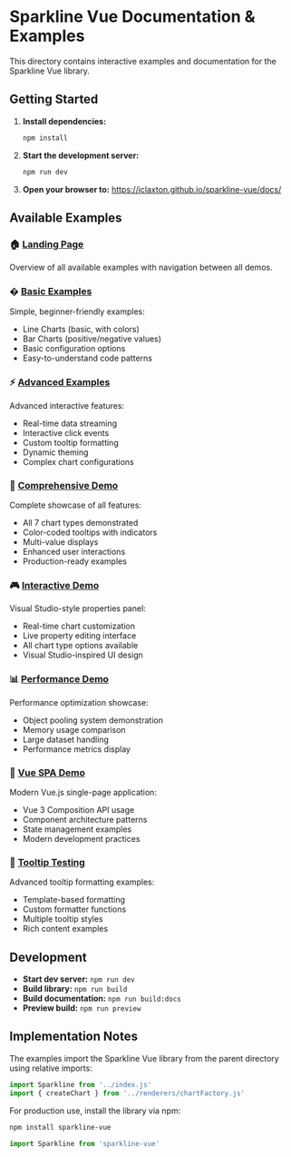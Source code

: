 # Sparkline Vue Documentation & Examples

This directory contains interactive examples and documentation for the Sparkline Vue library.

## Getting Started

1. **Install dependencies:**
   ```bash
   npm install
   ```

2. **Start the development server:**
   ```bash
   npm run dev
   ```

3. **Open your browser to:** https://iclaxton.github.io/sparkline-vue/docs/

## Available Examples

### 🏠 [Landing Page](https://iclaxton.github.io/sparkline-vue/docs/)
Overview of all available examples with navigation between all demos.

### � [Basic Examples](https://iclaxton.github.io/sparkline-vue/docs/basic/)
Simple, beginner-friendly examples:
- Line Charts (basic, with colors)
- Bar Charts (positive/negative values)  
- Basic configuration options
- Easy-to-understand code patterns

### ⚡ [Advanced Examples](https://iclaxton.github.io/sparkline-vue/docs/advanced/)
Advanced interactive features:
- Real-time data streaming
- Interactive click events
- Custom tooltip formatting
- Dynamic theming
- Complex chart configurations

### 🎯 [Comprehensive Demo](https://iclaxton.github.io/sparkline-vue/docs/comprehensive/)
Complete showcase of all features:
- All 7 chart types demonstrated
- Color-coded tooltips with indicators
- Multi-value displays
- Enhanced user interactions
- Production-ready examples

### 🎮 [Interactive Demo](https://iclaxton.github.io/sparkline-vue/docs/interactive/)
Visual Studio-style properties panel:
- Real-time chart customization
- Live property editing interface
- All chart type options available
- Visual Studio-inspired UI design

### 📊 [Performance Demo](https://iclaxton.github.io/sparkline-vue/docs/performance/)
Performance optimization showcase:
- Object pooling system demonstration
- Memory usage comparison
- Large dataset handling
- Performance metrics display

### 🔧 [Vue SPA Demo](https://iclaxton.github.io/sparkline-vue/docs/vue-app/)
Modern Vue.js single-page application:
- Vue 3 Composition API usage
- Component architecture patterns
- State management examples
- Modern development practices

### 💬 [Tooltip Testing](https://iclaxton.github.io/sparkline-vue/docs/tooltip-test.html)
Advanced tooltip formatting examples:
- Template-based formatting
- Custom formatter functions  
- Multiple tooltip styles
- Rich content examples

## Development

- **Start dev server:** `npm run dev`
- **Build library:** `npm run build`
- **Build documentation:** `npm run build:docs`
- **Preview build:** `npm run preview`

## Implementation Notes

The examples import the Sparkline Vue library from the parent directory using relative imports:

```javascript
import Sparkline from '../index.js'
import { createChart } from '../renderers/chartFactory.js'
```

For production use, install the library via npm:

```bash
npm install sparkline-vue
```

```javascript
import Sparkline from 'sparkline-vue'
```
